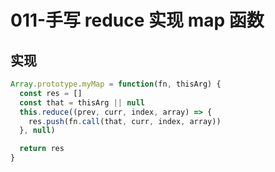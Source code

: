 # 011-手写 reduce 实现 map 函数

## 实现
```js
Array.prototype.myMap = function(fn, thisArg) {
  const res = []
  const that = thisArg || null
  this.reduce((prev, curr, index, array) => {
    res.push(fn.call(that, curr, index, array))
  }, null)

  return res
}
```